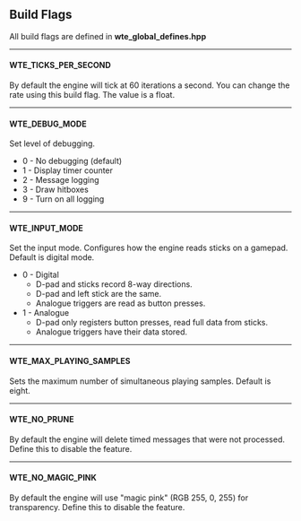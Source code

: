 ## Build Flags

All build flags are defined in __wte_global_defines.hpp__

-----

#### WTE_TICKS_PER_SECOND
By default the engine will tick at 60 iterations a second.  You can change the rate using this build flag.  The value is a float.

-----

#### WTE_DEBUG_MODE
Set level of debugging.
- 0 - No debugging (default)
- 1 - Display timer counter
- 2 - Message logging
- 3 - Draw hitboxes 
- 9 - Turn on all logging

-----

#### WTE_INPUT_MODE
Set the input mode.  Configures how the engine reads sticks on a gamepad.  Default is digital mode.
- 0 - Digital
  - D-pad and sticks record 8-way directions.
  - D-pad and left stick are the same.
  - Analogue triggers are read as button presses.
- 1 - Analogue
  - D-pad only registers button presses, read full data from sticks.
  - Analogue triggers have their data stored.

-----

#### WTE_MAX_PLAYING_SAMPLES
Sets the maximum number of simultaneous playing samples.  Default is eight.

-----

#### WTE_NO_PRUNE
By default the engine will delete timed messages that were not processed.  Define this to disable the feature.

-----

#### WTE_NO_MAGIC_PINK
By default the engine will use "magic pink" (RGB 255, 0, 255) for transparency.  Define this to disable the feature.

